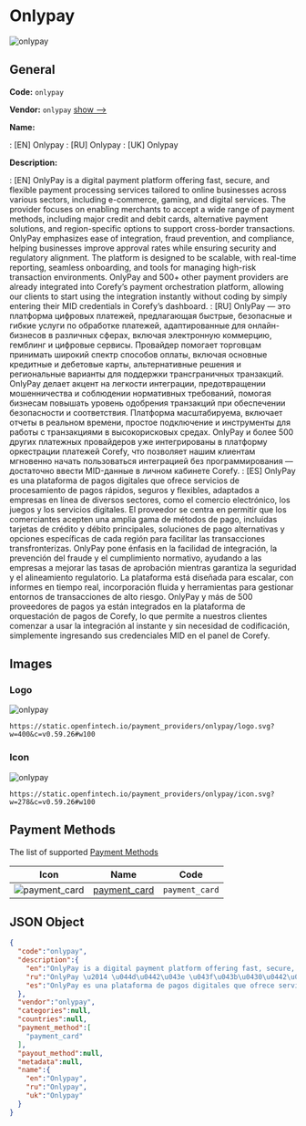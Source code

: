 
# Onlypay 
![onlypay](https://static.openfintech.io/payment_providers/onlypay/logo.svg?w=400&c=v0.59.26#w100)  

## General 
 
**Code:** `onlypay` 
 
**Vendor:** `onlypay` [show -->](/vendors/onlypay/) 
 
**Name:** 
 
:	[EN] Onlypay 
:	[RU] Onlypay 
:	[UK] Onlypay 
 
**Description:** 
 
: [EN] OnlyPay is a digital payment platform offering fast, secure, and flexible payment processing services tailored to online businesses across various sectors, including e-commerce, gaming, and digital services. The provider focuses on enabling merchants to accept a wide range of payment methods, including major credit and debit cards, alternative payment solutions, and region-specific options to support cross-border transactions. OnlyPay emphasizes ease of integration, fraud prevention, and compliance, helping businesses improve approval rates while ensuring security and regulatory alignment. The platform is designed to be scalable, with real-time reporting, seamless onboarding, and tools for managing high-risk transaction environments. OnlyPay and 500+ other payment providers are already integrated into Corefy’s payment orchestration platform, allowing our clients to start using the integration instantly without coding by simply entering their MID credentials in Corefy’s dashboard. 
: [RU] OnlyPay — это платформа цифровых платежей, предлагающая быстрые, безопасные и гибкие услуги по обработке платежей, адаптированные для онлайн-бизнесов в различных сферах, включая электронную коммерцию, гемблинг и цифровые сервисы. Провайдер помогает торговцам принимать широкий спектр способов оплаты, включая основные кредитные и дебетовые карты, альтернативные решения и региональные варианты для поддержки трансграничных транзакций. OnlyPay делает акцент на легкости интеграции, предотвращении мошенничества и соблюдении нормативных требований, помогая бизнесам повышать уровень одобрения транзакций при обеспечении безопасности и соответствия. Платформа масштабируема, включает отчеты в реальном времени, простое подключение и инструменты для работы с транзакциями в высокорисковых средах. OnlyPay и более 500 других платежных провайдеров уже интегрированы в платформу оркестрации платежей Corefy, что позволяет нашим клиентам мгновенно начать пользоваться интеграцией без программирования — достаточно ввести MID-данные в личном кабинете Corefy. 
: [ES] OnlyPay es una plataforma de pagos digitales que ofrece servicios de procesamiento de pagos rápidos, seguros y flexibles, adaptados a empresas en línea de diversos sectores, como el comercio electrónico, los juegos y los servicios digitales. El proveedor se centra en permitir que los comerciantes acepten una amplia gama de métodos de pago, incluidas tarjetas de crédito y débito principales, soluciones de pago alternativas y opciones específicas de cada región para facilitar las transacciones transfronterizas. OnlyPay pone énfasis en la facilidad de integración, la prevención del fraude y el cumplimiento normativo, ayudando a las empresas a mejorar las tasas de aprobación mientras garantiza la seguridad y el alineamiento regulatorio. La plataforma está diseñada para escalar, con informes en tiempo real, incorporación fluida y herramientas para gestionar entornos de transacciones de alto riesgo. OnlyPay y más de 500 proveedores de pagos ya están integrados en la plataforma de orquestación de pagos de Corefy, lo que permite a nuestros clientes comenzar a usar la integración al instante y sin necesidad de codificación, simplemente ingresando sus credenciales MID en el panel de Corefy. 
 

## Images 

### Logo 
 
![onlypay](https://static.openfintech.io/payment_providers/onlypay/logo.svg?w=400&c=v0.59.26#w100)  

```
https://static.openfintech.io/payment_providers/onlypay/logo.svg?w=400&c=v0.59.26#w100
```  

### Icon 
 
![onlypay](https://static.openfintech.io/payment_providers/onlypay/icon.svg?w=278&c=v0.59.26#w100)  

```
https://static.openfintech.io/payment_providers/onlypay/icon.svg?w=278&c=v0.59.26#w100
```  

## Payment Methods 
 
The list of supported [Payment Methods](/payment-methods/) 

|Icon|Name|Code| 
|:---:|:---:|:---:| 
|![payment_card](https://static.openfintech.io/payment_methods/payment_card/icon.svg?w=278&c=v0.59.26#w100) |[payment_card](/payment-methods/payment_card/)|`payment_card`| 
 

## JSON Object 

```json
{
  "code":"onlypay",
  "description":{
    "en":"OnlyPay is a digital payment platform offering fast, secure, and flexible payment processing services tailored to online businesses across various sectors, including e-commerce, gaming, and digital services. The provider focuses on enabling merchants to accept a wide range of payment methods, including major credit and debit cards, alternative payment solutions, and region-specific options to support cross-border transactions. OnlyPay emphasizes ease of integration, fraud prevention, and compliance, helping businesses improve approval rates while ensuring security and regulatory alignment. The platform is designed to be scalable, with real-time reporting, seamless onboarding, and tools for managing high-risk transaction environments. OnlyPay and 500+ other payment providers are already integrated into Corefy\u2019s payment orchestration platform, allowing our clients to start using the integration instantly without coding by simply entering their MID credentials in Corefy\u2019s dashboard.",
    "ru":"OnlyPay \u2014 \u044d\u0442\u043e \u043f\u043b\u0430\u0442\u0444\u043e\u0440\u043c\u0430 \u0446\u0438\u0444\u0440\u043e\u0432\u044b\u0445 \u043f\u043b\u0430\u0442\u0435\u0436\u0435\u0439, \u043f\u0440\u0435\u0434\u043b\u0430\u0433\u0430\u044e\u0449\u0430\u044f \u0431\u044b\u0441\u0442\u0440\u044b\u0435, \u0431\u0435\u0437\u043e\u043f\u0430\u0441\u043d\u044b\u0435 \u0438 \u0433\u0438\u0431\u043a\u0438\u0435 \u0443\u0441\u043b\u0443\u0433\u0438 \u043f\u043e \u043e\u0431\u0440\u0430\u0431\u043e\u0442\u043a\u0435 \u043f\u043b\u0430\u0442\u0435\u0436\u0435\u0439, \u0430\u0434\u0430\u043f\u0442\u0438\u0440\u043e\u0432\u0430\u043d\u043d\u044b\u0435 \u0434\u043b\u044f \u043e\u043d\u043b\u0430\u0439\u043d-\u0431\u0438\u0437\u043d\u0435\u0441\u043e\u0432 \u0432 \u0440\u0430\u0437\u043b\u0438\u0447\u043d\u044b\u0445 \u0441\u0444\u0435\u0440\u0430\u0445, \u0432\u043a\u043b\u044e\u0447\u0430\u044f \u044d\u043b\u0435\u043a\u0442\u0440\u043e\u043d\u043d\u0443\u044e \u043a\u043e\u043c\u043c\u0435\u0440\u0446\u0438\u044e, \u0433\u0435\u043c\u0431\u043b\u0438\u043d\u0433 \u0438 \u0446\u0438\u0444\u0440\u043e\u0432\u044b\u0435 \u0441\u0435\u0440\u0432\u0438\u0441\u044b. \u041f\u0440\u043e\u0432\u0430\u0439\u0434\u0435\u0440 \u043f\u043e\u043c\u043e\u0433\u0430\u0435\u0442 \u0442\u043e\u0440\u0433\u043e\u0432\u0446\u0430\u043c \u043f\u0440\u0438\u043d\u0438\u043c\u0430\u0442\u044c \u0448\u0438\u0440\u043e\u043a\u0438\u0439 \u0441\u043f\u0435\u043a\u0442\u0440 \u0441\u043f\u043e\u0441\u043e\u0431\u043e\u0432 \u043e\u043f\u043b\u0430\u0442\u044b, \u0432\u043a\u043b\u044e\u0447\u0430\u044f \u043e\u0441\u043d\u043e\u0432\u043d\u044b\u0435 \u043a\u0440\u0435\u0434\u0438\u0442\u043d\u044b\u0435 \u0438 \u0434\u0435\u0431\u0435\u0442\u043e\u0432\u044b\u0435 \u043a\u0430\u0440\u0442\u044b, \u0430\u043b\u044c\u0442\u0435\u0440\u043d\u0430\u0442\u0438\u0432\u043d\u044b\u0435 \u0440\u0435\u0448\u0435\u043d\u0438\u044f \u0438 \u0440\u0435\u0433\u0438\u043e\u043d\u0430\u043b\u044c\u043d\u044b\u0435 \u0432\u0430\u0440\u0438\u0430\u043d\u0442\u044b \u0434\u043b\u044f \u043f\u043e\u0434\u0434\u0435\u0440\u0436\u043a\u0438 \u0442\u0440\u0430\u043d\u0441\u0433\u0440\u0430\u043d\u0438\u0447\u043d\u044b\u0445 \u0442\u0440\u0430\u043d\u0437\u0430\u043a\u0446\u0438\u0439. OnlyPay \u0434\u0435\u043b\u0430\u0435\u0442 \u0430\u043a\u0446\u0435\u043d\u0442 \u043d\u0430 \u043b\u0435\u0433\u043a\u043e\u0441\u0442\u0438 \u0438\u043d\u0442\u0435\u0433\u0440\u0430\u0446\u0438\u0438, \u043f\u0440\u0435\u0434\u043e\u0442\u0432\u0440\u0430\u0449\u0435\u043d\u0438\u0438 \u043c\u043e\u0448\u0435\u043d\u043d\u0438\u0447\u0435\u0441\u0442\u0432\u0430 \u0438 \u0441\u043e\u0431\u043b\u044e\u0434\u0435\u043d\u0438\u0438 \u043d\u043e\u0440\u043c\u0430\u0442\u0438\u0432\u043d\u044b\u0445 \u0442\u0440\u0435\u0431\u043e\u0432\u0430\u043d\u0438\u0439, \u043f\u043e\u043c\u043e\u0433\u0430\u044f \u0431\u0438\u0437\u043d\u0435\u0441\u0430\u043c \u043f\u043e\u0432\u044b\u0448\u0430\u0442\u044c \u0443\u0440\u043e\u0432\u0435\u043d\u044c \u043e\u0434\u043e\u0431\u0440\u0435\u043d\u0438\u044f \u0442\u0440\u0430\u043d\u0437\u0430\u043a\u0446\u0438\u0439 \u043f\u0440\u0438 \u043e\u0431\u0435\u0441\u043f\u0435\u0447\u0435\u043d\u0438\u0438 \u0431\u0435\u0437\u043e\u043f\u0430\u0441\u043d\u043e\u0441\u0442\u0438 \u0438 \u0441\u043e\u043e\u0442\u0432\u0435\u0442\u0441\u0442\u0432\u0438\u044f. \u041f\u043b\u0430\u0442\u0444\u043e\u0440\u043c\u0430 \u043c\u0430\u0441\u0448\u0442\u0430\u0431\u0438\u0440\u0443\u0435\u043c\u0430, \u0432\u043a\u043b\u044e\u0447\u0430\u0435\u0442 \u043e\u0442\u0447\u0435\u0442\u044b \u0432 \u0440\u0435\u0430\u043b\u044c\u043d\u043e\u043c \u0432\u0440\u0435\u043c\u0435\u043d\u0438, \u043f\u0440\u043e\u0441\u0442\u043e\u0435 \u043f\u043e\u0434\u043a\u043b\u044e\u0447\u0435\u043d\u0438\u0435 \u0438 \u0438\u043d\u0441\u0442\u0440\u0443\u043c\u0435\u043d\u0442\u044b \u0434\u043b\u044f \u0440\u0430\u0431\u043e\u0442\u044b \u0441 \u0442\u0440\u0430\u043d\u0437\u0430\u043a\u0446\u0438\u044f\u043c\u0438 \u0432 \u0432\u044b\u0441\u043e\u043a\u043e\u0440\u0438\u0441\u043a\u043e\u0432\u044b\u0445 \u0441\u0440\u0435\u0434\u0430\u0445. OnlyPay \u0438 \u0431\u043e\u043b\u0435\u0435 500 \u0434\u0440\u0443\u0433\u0438\u0445 \u043f\u043b\u0430\u0442\u0435\u0436\u043d\u044b\u0445 \u043f\u0440\u043e\u0432\u0430\u0439\u0434\u0435\u0440\u043e\u0432 \u0443\u0436\u0435 \u0438\u043d\u0442\u0435\u0433\u0440\u0438\u0440\u043e\u0432\u0430\u043d\u044b \u0432 \u043f\u043b\u0430\u0442\u0444\u043e\u0440\u043c\u0443 \u043e\u0440\u043a\u0435\u0441\u0442\u0440\u0430\u0446\u0438\u0438 \u043f\u043b\u0430\u0442\u0435\u0436\u0435\u0439 Corefy, \u0447\u0442\u043e \u043f\u043e\u0437\u0432\u043e\u043b\u044f\u0435\u0442 \u043d\u0430\u0448\u0438\u043c \u043a\u043b\u0438\u0435\u043d\u0442\u0430\u043c \u043c\u0433\u043d\u043e\u0432\u0435\u043d\u043d\u043e \u043d\u0430\u0447\u0430\u0442\u044c \u043f\u043e\u043b\u044c\u0437\u043e\u0432\u0430\u0442\u044c\u0441\u044f \u0438\u043d\u0442\u0435\u0433\u0440\u0430\u0446\u0438\u0435\u0439 \u0431\u0435\u0437 \u043f\u0440\u043e\u0433\u0440\u0430\u043c\u043c\u0438\u0440\u043e\u0432\u0430\u043d\u0438\u044f \u2014 \u0434\u043e\u0441\u0442\u0430\u0442\u043e\u0447\u043d\u043e \u0432\u0432\u0435\u0441\u0442\u0438 MID-\u0434\u0430\u043d\u043d\u044b\u0435 \u0432 \u043b\u0438\u0447\u043d\u043e\u043c \u043a\u0430\u0431\u0438\u043d\u0435\u0442\u0435 Corefy.",
    "es":"OnlyPay es una plataforma de pagos digitales que ofrece servicios de procesamiento de pagos r\u00e1pidos, seguros y flexibles, adaptados a empresas en l\u00ednea de diversos sectores, como el comercio electr\u00f3nico, los juegos y los servicios digitales. El proveedor se centra en permitir que los comerciantes acepten una amplia gama de m\u00e9todos de pago, incluidas tarjetas de cr\u00e9dito y d\u00e9bito principales, soluciones de pago alternativas y opciones espec\u00edficas de cada regi\u00f3n para facilitar las transacciones transfronterizas. OnlyPay pone \u00e9nfasis en la facilidad de integraci\u00f3n, la prevenci\u00f3n del fraude y el cumplimiento normativo, ayudando a las empresas a mejorar las tasas de aprobaci\u00f3n mientras garantiza la seguridad y el alineamiento regulatorio. La plataforma est\u00e1 dise\u00f1ada para escalar, con informes en tiempo real, incorporaci\u00f3n fluida y herramientas para gestionar entornos de transacciones de alto riesgo. OnlyPay y m\u00e1s de 500 proveedores de pagos ya est\u00e1n integrados en la plataforma de orquestaci\u00f3n de pagos de Corefy, lo que permite a nuestros clientes comenzar a usar la integraci\u00f3n al instante y sin necesidad de codificaci\u00f3n, simplemente ingresando sus credenciales MID en el panel de Corefy."
  },
  "vendor":"onlypay",
  "categories":null,
  "countries":null,
  "payment_method":[
    "payment_card"
  ],
  "payout_method":null,
  "metadata":null,
  "name":{
    "en":"Onlypay",
    "ru":"Onlypay",
    "uk":"Onlypay"
  }
}
```  
